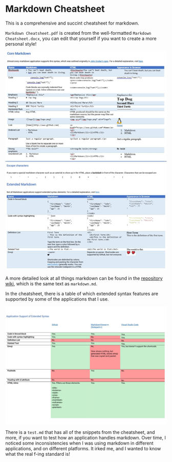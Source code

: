 # Markdown Cheatsheet

This is a comprehensive and succint cheatsheet for markdown. 

`Markdown Cheatsheet.pdf` is created from the well-formatted `Markdown Cheatsheet.docx`, you can edit that yourself if you want to create a more personal style!

![cheatsheet page 1](img/screenshot.jpg)
![cheatsheet page 2](img/screenshot2.jpg)

A more detailed look at all things markdown can be found in the [repository wiki](https://github.com/robole/markdown-cheatsheet/wiki), which is the same text as `markdown.md`. 

In the cheatsheet, there is a table of which extended syntax features are supported by some of the applications that I use.

![cheatsheet page 4](img/screenshot4.jpg)

There is a `test.md` that has all of the snippets from the cheatsheet, and more, if you want to test how an application handles markdown. Over time, I noticed some inconsistencies when I was using markdown in different applications, and on different platforms. It irked me, and I wanted to know what the real f-ing standard is! 